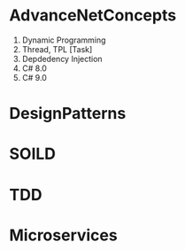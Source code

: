# AdvanceNetConcepts

1. Dynamic Programming
2. Thread, TPL [Task]
3. Depdedency Injection
4. C# 8.0
5. C# 9.0

# DesignPatterns

# SOILD

# TDD

# Microservices
